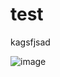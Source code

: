 # test

kagsfjsad

![image](https://github.com/user-attachments/assets/ba73d391-0bee-431e-b1dd-f5acc30fad48)
